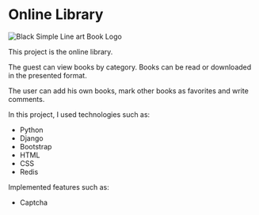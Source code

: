 # Online Library

![Black Simple Line art Book Logo](https://github.com/chukhraiartur/online-library/assets/81998012/6b4afcb2-d67b-4576-9b0d-7e22ed90b5f8)

This project is the online library. 

The guest can view books by category. Books can be read or downloaded in the presented format. 

The user can add his own books, mark other books as favorites and write comments.

In this project, I used technologies such as:
- Python
- Django
- Bootstrap
- HTML
- CSS
- Redis

Implemented features such as:
- Captcha
